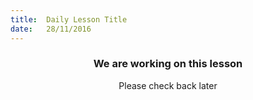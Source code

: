 ```yaml
---
title:  Daily Lesson Title
date:   28/11/2016
---
```


### <center>We are working on this lesson</center> 

 <center>Please check back later</center>